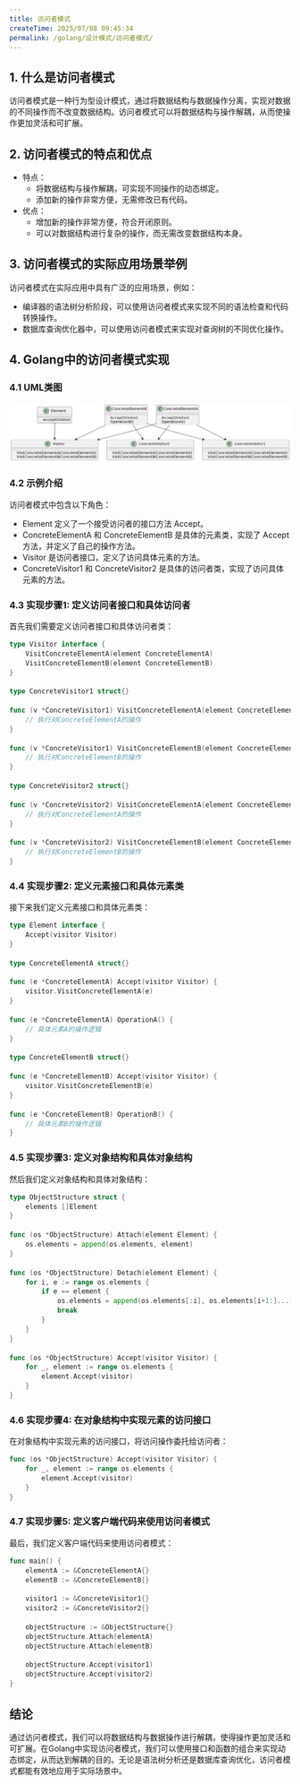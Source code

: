 ```yaml
---
title: 访问者模式
createTime: 2025/07/08 09:45:34
permalink: /golang/设计模式/访问者模式/
---
```

## 1. 什么是访问者模式
访问者模式是一种行为型设计模式，通过将数据结构与数据操作分离，实现对数据的不同操作而不改变数据结构。访问者模式可以将数据结构与操作解耦，从而使操作更加灵活和可扩展。

## 2. 访问者模式的特点和优点
- 特点：
    - 将数据结构与操作解耦，可实现不同操作的动态绑定。
    - 添加新的操作非常方便，无需修改已有代码。
- 优点：
    - 增加新的操作非常方便，符合开闭原则。
    - 可以对数据结构进行复杂的操作，而无需改变数据结构本身。

## 3. 访问者模式的实际应用场景举例
访问者模式在实际应用中具有广泛的应用场景，例如：

- 编译器的语法树分析阶段，可以使用访问者模式来实现不同的语法检查和代码转换操作。
- 数据库查询优化器中，可以使用访问者模式来实现对查询树的不同优化操作。

## 4. Golang中的访问者模式实现
### 4.1 UML类图
![](img/10-1.png)

### 4.2 示例介绍
访问者模式中包含以下角色：

- Element 定义了一个接受访问者的接口方法 Accept。
- ConcreteElementA 和 ConcreteElementB 是具体的元素类，实现了 Accept 方法，并定义了自己的操作方法。
- Visitor 是访问者接口，定义了访问具体元素的方法。
- ConcreteVisitor1 和 ConcreteVisitor2 是具体的访问者类，实现了访问具体元素的方法。

### 4.3 实现步骤1: 定义访问者接口和具体访问者
首先我们需要定义访问者接口和具体访问者类：
```go
type Visitor interface {
    VisitConcreteElementA(element ConcreteElementA)
    VisitConcreteElementB(element ConcreteElementB)
}

type ConcreteVisitor1 struct{}

func (v *ConcreteVisitor1) VisitConcreteElementA(element ConcreteElementA) {
    // 执行对ConcreteElementA的操作
}

func (v *ConcreteVisitor1) VisitConcreteElementB(element ConcreteElementB) {
    // 执行对ConcreteElementB的操作
}

type ConcreteVisitor2 struct{}

func (v *ConcreteVisitor2) VisitConcreteElementA(element ConcreteElementA) {
    // 执行对ConcreteElementA的操作
}

func (v *ConcreteVisitor2) VisitConcreteElementB(element ConcreteElementB) {
    // 执行对ConcreteElementB的操作
}
```
### 4.4 实现步骤2: 定义元素接口和具体元素类
接下来我们定义元素接口和具体元素类：
```go
type Element interface {
    Accept(visitor Visitor)
}

type ConcreteElementA struct{}

func (e *ConcreteElementA) Accept(visitor Visitor) {
    visitor.VisitConcreteElementA(e)
}

func (e *ConcreteElementA) OperationA() {
    // 具体元素A的操作逻辑
}

type ConcreteElementB struct{}

func (e *ConcreteElementB) Accept(visitor Visitor) {
    visitor.VisitConcreteElementB(e)
}

func (e *ConcreteElementB) OperationB() {
    // 具体元素B的操作逻辑
}
```
### 4.5 实现步骤3: 定义对象结构和具体对象结构
然后我们定义对象结构和具体对象结构：
```go
type ObjectStructure struct {
    elements []Element
}

func (os *ObjectStructure) Attach(element Element) {
    os.elements = append(os.elements, element)
}

func (os *ObjectStructure) Detach(element Element) {
    for i, e := range os.elements {
        if e == element {
            os.elements = append(os.elements[:i], os.elements[i+1:]...)
            break
        }
    }
}

func (os *ObjectStructure) Accept(visitor Visitor) {
    for _, element := range os.elements {
        element.Accept(visitor)
    }
}
```
### 4.6 实现步骤4: 在对象结构中实现元素的访问接口
在对象结构中实现元素的访问接口，将访问操作委托给访问者：
```go
func (os *ObjectStructure) Accept(visitor Visitor) {
    for _, element := range os.elements {
        element.Accept(visitor)
    }
}
```
### 4.7 实现步骤5: 定义客户端代码来使用访问者模式
最后，我们定义客户端代码来使用访问者模式：
```go
func main() {
    elementA := &ConcreteElementA{}
    elementB := &ConcreteElementB{}

    visitor1 := &ConcreteVisitor1{}
    visitor2 := &ConcreteVisitor2{}

    objectStructure := &ObjectStructure{}
    objectStructure.Attach(elementA)
    objectStructure.Attach(elementB)

    objectStructure.Accept(visitor1)
    objectStructure.Accept(visitor2)
}
```

## 结论
通过访问者模式，我们可以将数据结构与数据操作进行解耦，使得操作更加灵活和可扩展。在Golang中实现访问者模式，我们可以使用接口和函数的组合来实现动态绑定，从而达到解耦的目的。无论是语法树分析还是数据库查询优化，访问者模式都能有效地应用于实际场景中。